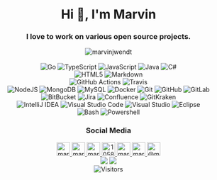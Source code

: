 <!--suppress ALL -->
<h1 align="center">Hi 👋, I'm Marvin</h1>
<h3 align="center">I love to work on various open source projects.</h3>
<p align="center">
    <a>
    <img src="https://github-readme-stats.vercel.app/api?username=marvinjwendt&bg_color=30,51f2f5,f72fc2&title_color=fff&text_color=fff" alt="marvinjwendt" />
    </a>
    <br/>
    <br/>
    <a>
        <img alt="Go" src="https://img.shields.io/badge/-Go-blue?style=flat-square&logo=go&logoColor=white" />
    </a>
    <a>
        <img alt="TypeScript" src="https://img.shields.io/badge/-TypeScript-007ACC?style=flat-square&logo=typescript&logoColor=white" />
    </a>
    <a>
        <img alt="JavaScript" src="https://img.shields.io/badge/-JavaScript-yellow?style=flat-square&logo=javascript&logoColor=white" />
    </a>
    <a>
        <img alt="Java" src="https://img.shields.io/badge/-Java-darkred?style=flat-square&logo=java&logoColor=white" />
    </a>
    <a>
        <img alt="C#" src="https://img.shields.io/badge/-C--Sharp-darkgreen?style=flat-square&logo=c-sharp&logoColor=white" />
    </a>
    <br/>
    <a>
        <img alt="HTML5" src="https://img.shields.io/badge/-HTML5-E34F26?style=flat-square&logo=html5&logoColor=white" />
    </a>
    <a>
        <img alt="Markdown" src="https://img.shields.io/badge/-Markdown-E34F26?style=flat-square&logo=markdown&logoColor=white" />
    </a>
    <br/>
    <a>
        <img alt="GitHub Actions" src="https://img.shields.io/badge/-GitHub_Actions-black?style=flat-square&logo=github-actions&logoColor=white" />
    </a>
    <a>
        <img alt="Travis" src="https://img.shields.io/badge/-Travis-green?style=flat-square&logo=travis&logoColor=white" />
    </a>
    <br/>
    <a>
        <img alt="NodeJS" src="https://img.shields.io/badge/-Nodejs-green?style=flat-square&logo=Node.js&logoColor=white" />
    </a>
    <a>
        <img alt="MongoDB" src="https://img.shields.io/badge/-MongoDB-green?style=flat-square&logo=mongodb&logoColor=white" />
    </a>
    <a>
        <img alt="MySQL" src="https://img.shields.io/badge/-MySQL-blue?style=flat-square&logo=mysql&logoColor=white" />
    </a>
    <a>
        <img alt="Docker" src="https://img.shields.io/badge/-Docker-blue?style=flat-square&logo=docker&logoColor=white" />
    </a>
    <a>
        <img alt="Git" src="https://img.shields.io/badge/-Git-orange?style=flat-square&logo=git&logoColor=white" />
    </a>
    <a>
        <img alt="GitHub" src="https://img.shields.io/badge/-GitHub-181717?style=flat-square&logo=github&logoColor=white" />
    </a>
    <a>
        <img alt="GitLab" src="https://img.shields.io/badge/-GitLab-FCA121?style=flat-square&logo=gitlab&logoColor=white" />
    </a>
    <a>
        <img alt="BitBucket" src="https://img.shields.io/badge/-BitBucket-darkblue?style=flat-square&logo=bitbucket&logoColor=white" />
    </a>
    <a>
        <img alt="Jira" src="https://img.shields.io/badge/-Jira-darkblue?style=flat-square&logo=jira&logoColor=white" />
    </a>
    <a>
        <img alt="Confluence" src="https://img.shields.io/badge/-Confluence-darkblue?style=flat-square&logo=confluence&logoColor=white" />
    </a>
    <a>
        <img alt="GitKraken" src="https://img.shields.io/badge/-GitKraken-darkblue?style=flat-square&logo=GitKraken&logoColor=white" />
    </a>
    <br/>
    <a>
        <img alt="IntelliJ IDEA" src="https://img.shields.io/badge/-IntelliJ_IDEA-blue?style=flat-square&logo=intellij-idea&logoColor=white" />
    </a>
    <a>
        <img alt="Visual Studio Code" src="https://img.shields.io/badge/-Visual_Studio_Code-blue?style=flat-square&logo=visual-studio-code&logoColor=white" />
    </a>
    <a>
        <img alt="Visual Studio" src="https://img.shields.io/badge/-Visual_Studio-blue?style=flat-square&logo=visual-studio&logoColor=white" />
    </a>
    <a>
        <img alt="Eclipse" src="https://img.shields.io/badge/-Eclipse-purple?style=flat-square&logo=eclipse&logoColor=white" />
    </a>
    <br/>
    <a>
        <img alt="Bash" src="https://img.shields.io/badge/-Bash-green?style=flat-square&logo=linux&logoColor=white" />
    </a>
    <a>
        <img alt="Powershell" src="https://img.shields.io/badge/-Powershell-blue?style=flat-square&logo=powershell&logoColor=white" />
    </a>
</p>

<h3 align="center" >Social Media</h3>

<p align="center">

<a href="https://codepen.io/marvinjwendt" target="blank">
<img src="https://cdn.jsdelivr.net/npm/simple-icons@3.0.1/icons/codepen.svg" alt="marvinjwendt" height="30" width="30" />
</a>
<a href="https://twitter.com/marvinjwendt" target="blank">
<img src="https://cdn.jsdelivr.net/npm/simple-icons@3.0.1/icons/twitter.svg" alt="marvinjwendt" height="30" width="30" />
</a>
<a href="https://linkedin.com/in/marvin-wendt-7631b519a" target="blank">
<img src="https://cdn.jsdelivr.net/npm/simple-icons@3.0.1/icons/linkedin.svg" alt="marvin-wendt-7631b519a" height="30" width="30" />
</a>
<a href="https://stackoverflow.com/users/10588376" target="blank">
<img src="https://cdn.jsdelivr.net/npm/simple-icons@3.0.1/icons/stackoverflow.svg" alt="10588376" height="30" width="30" />
</a>
<a href="https://codesandbox.com/marvinjwendt" target="blank">
<img src="https://cdn.jsdelivr.net/npm/simple-icons@3.0.1/icons/codesandbox.svg" alt="marvinjwendt" height="30" width="30" />
</a>
<a href="https://instagram.com/marvinjwendt" target="blank">
<img src="https://cdn.jsdelivr.net/npm/simple-icons@3.0.1/icons/instagram.svg" alt="marvinjwendt" height="30" width="30" />
</a>
<a href="https://medium.com/@marvinjwendt" target="blank">
<img src="https://cdn.jsdelivr.net/npm/simple-icons@3.0.1/icons/medium.svg" alt="@marvinjwendt" height="30" width="30" />
</a>
<a>
<br>
<a href="https://marvinjwendt.com"><img src="https://img.shields.io/website?label=marvinjwendt.com&style=for-the-badge&url=https%3A%2F%2Fmarvinjwendt.com"/></a>
<a href="https://twitter.com/intent/follow?original_referer=https%3A%2F%2Fgithub.com%2FcodeSTACKr&screen_name=MarvinJWendt"><img src="https://img.shields.io/twitter/follow/MarvinJWendt?color=1DA1F2&logo=twitter&style=for-the-badge"/></a>
<br>
<img alt="Visitors" src="https://visitor-badge.laobi.icu/badge?page_id=github.marvinjwendt"/>
</a>
</p>
